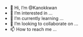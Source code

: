 - 👋 Hi, I’m @Kanokkwan
- 👀 I’m interested in ...
- 🌱 I’m currently learning ...
- 💞️ I’m looking to collaborate on ...
- 📫 How to reach me ...

<!---
Kanokkwan/Kanokkwan is a ✨ special ✨ repository because its `README.md` (this file) appears on your GitHub profile.
You can click the Preview link to take a look at your changes.
--->
